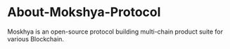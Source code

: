# About-Mokshya-Protocol
Moskhya is an open-source protocol building multi-chain product suite for various Blockchain.
